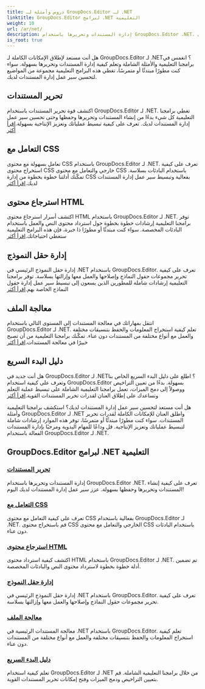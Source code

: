 ```yaml
---
title: دروس وأمثلة لـ GroupDocs.Editor لـ .NET
linktitle: GroupDocs.Editor لبرامج .NET التعليمية
weight: 10
url: /ar/net/
description: إدارة المستندات وتحريرها باستخدام GroupDocs.Editor .NET. تعلم معالجة المستندات، وتحرير المستندات، واسترجاع محتوى HTML، وإدارة حقول النماذج، والمزيد!
is_root: true
---
```


هل أنت مستعد لإطلاق الإمكانات الكاملة لـ GroupDocs.Editor لـ .NET؟ انغمس في برامجنا التعليمية والأمثلة الشاملة وتعلم كيفية إدارة المستندات وتحريرها بسهولة. سواء كنت مطورًا مبتدئًا أو متمرسًا، تغطي هذه البرامج التعليمية مجموعة من المواضيع لتحسين سير عمل إدارة المستندات لديك.

## تحرير المستندات

 اكتشف قوة تحرير المستندات باستخدام GroupDocs.Editor لـ .NET. تغطي برامجنا التعليمية كل شيء بدءًا من إنشاء المستندات وتحريرها وحفظها وحتى تحسين سير عمل إدارة المستندات لديك. تعرف على كيفية تبسيط عملياتك وتعزيز الإنتاجية بسهولة.[اقرأ أكثر](./document-editing/)

## التعامل مع CSS

 تعامل بسهولة مع محتوى CSS باستخدام GroupDocs.Editor لـ .NET. تعرف على كيفية استخراج محتوى CSS خارجي والتعامل مع محتوى CSS باستخدام البادئات بسلاسة. تمكّنك أدلتنا خطوة بخطوة من إدارة CSS بفعالية وتبسيط سير عمل إدارة المستندات لديك.[اقرأ أكثر](./css-handling/)

## استرجاع محتوى HTML

اكتشف أسرار استرجاع محتوى HTML باستخدام GroupDocs.Editor لـ .NET. توفر برامجنا التعليمية إرشادات خطوة بخطوة حول استرداد محتوى النص والعمل باستخدام البادئات المخصصة. سواء كنت مبتدئًا أو مطورًا ذا خبرة، فإن هذه البرامج التعليمية ستغطي احتياجاتك.[اقرأ أكثر](./html-content-retrieval/)

## إدارة حقل النموذج

 إدارة حقل النموذج الرئيسي في .NET باستخدام GroupDocs.Editor. تعرف على كيفية تحرير مجموعات حقول النماذج وإصلاحها والعمل معها وإزالتها بسلاسة. توفر برامجنا التعليمية إرشادات شاملة للمطورين الذين يسعون إلى تبسيط سير عمل إدارة حقول النماذج الخاصة بهم.[اقرأ أكثر](./form-field-management/)

## معالجة الملف

 انتقل بمهاراتك في معالجة المستندات إلى المستوى التالي باستخدام GroupDocs.Editor لـ .NET. تعلم كيفية استخراج المعلومات والحفظ بتنسيقات مختلفة والعمل مع أنواع مختلفة من المستندات دون عناء. تمكّنك برامجنا التعليمية من أن تصبح خبيرًا في معالجة المستندات.[اقرأ أكثر](./document-processing/)

## دليل البدء السريع

هل أنت جديد في GroupDocs.Editor لـ .NET؟ اطلع على دليل البدء السريع الخاص بنا وتعرف على كيفية استخدام GroupDocs.Editor بسهولة. بدءًا من تعيين التراخيص ووصولاً إلى دمج الميزات، تعمل برامجنا التعليمية الشاملة على تبسيط عملية التعلم وتساعدك على إطلاق العنان لقدرات تحرير المستندات القوية.[اقرأ أكثر](./quick-start-guide/)

هل أنت مستعد لتحسين سير عمل إدارة المستندات لديك؟ استكشف برامجنا التعليمية وأمثلة GroupDocs.Editor لـ .NET واطلق العنان للإمكانات الكاملة لقدرات تحرير المستندات. سواء كنت مطورًا مبتدئًا أو متمرسًا، توفر هذه الموارد إرشادات شاملة لتبسيط عملياتك وتعزيز الإنتاجية. قل وداعًا للمهام اليدوية ومرحبًا بإدارة المستندات الفعالة باستخدام GroupDocs.Editor لـ .NET.
## GroupDocs.Editor لبرامج .NET التعليمية 
### [تحرير المستندات](./document-editing/)
إدارة المستندات وتحريرها باستخدام GroupDocs.Editor .NET. تعرف على كيفية إنشاء المستندات وتحريرها وحفظها بسهولة. عزز سير عمل إدارة المستندات لديك اليوم!
### [التعامل مع CSS](./css-handling/)
تعرف على كيفية التعامل مع محتوى CSS بفعالية باستخدام GroupDocs.Editor لـ .NET. قم باستخراج محتوى CSS الخارجي والتعامل مع محتوى CSS باستخدام البادئات دون عناء.
### [استرجاع محتوى HTML](./html-content-retrieval/)
اكتشف كيفية استرداد محتوى HTML باستخدام GroupDocs.Editor لـ .NET. تم تضمين أدلة خطوة بخطوة لاسترداد محتوى النص والبادئات المخصصة.
### [إدارة حقل النموذج](./form-field-management/)
إدارة حقل النموذج الرئيسي في .NET باستخدام GroupDocs.Editor. تعرف على كيفية تحرير مجموعات حقول النماذج وإصلاحها والعمل معها وإزالتها بسلاسة.
### [معالجة الملف](./document-processing/)
معالجة المستندات الرئيسية في .NET باستخدام GroupDocs.Editor. تعلم كيفية استخراج المعلومات والحفظ بتنسيقات مختلفة والعمل مع أنواع مختلفة من المستندات دون عناء.
### [دليل البدء السريع](./quick-start-guide/)
تعلم كيفية استخدام GroupDocs.Editor لـ .NET من خلال برامجنا التعليمية الشاملة. قم بتعيين التراخيص ودمج الميزات وفتح إمكانات تحرير المستندات القوية.